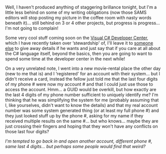 Well, I haven't produced anything of staggering brillance tonight, but I'm a little less behind on some of my writing obligations (now those SAMS editors will stop posting my picture in the coffee room with nasty words beneath it)... still behind on 3 or 4 other projects, but progress is progress... I'm not going to complain!

Some very cool stuff coming soon on the [Visual C# Developer Center](http://msdn.microsoft.com/vcsharp), which I have recently taken over &#8216;stewardship' of, I'll leave it to [someone else](http://blogs.gotdotnet.com/ericgu/) to give away details if he wants and just say that if you care at all about the C# language itself, beyond the basics, then you are going to want to spend some time at the developer center in the next while!

On a very unrelated note, I went into a new movie-rental place the other day (new to me that is) and I &#8216;registered' for an account with their system... but I didn't receive a card, instead the fellow just told me that the last four digits of my phone # were now my account # and that I could just use those to access the account. Hmm... a GUID would be overkill, but how exactly are the last 4 digits of my phone number sufficient to uniquely identify me? I'm thinking that he was simplifying the system for me (probably assuming that I, like yourselves, didn't want to know the details) and that my real account number was some system generated thing (or at least my full phone #) and they just looked stuff up by the phone #, asking for my name if they received multiple results on the same #... but who knows... maybe they are just crossing their fingers and hoping that they won't have any conflicts on those last four digits?

_I'm tempted to go back in and open another account, different phone #, same last 4 digits... but perhaps some people would find that weird?_